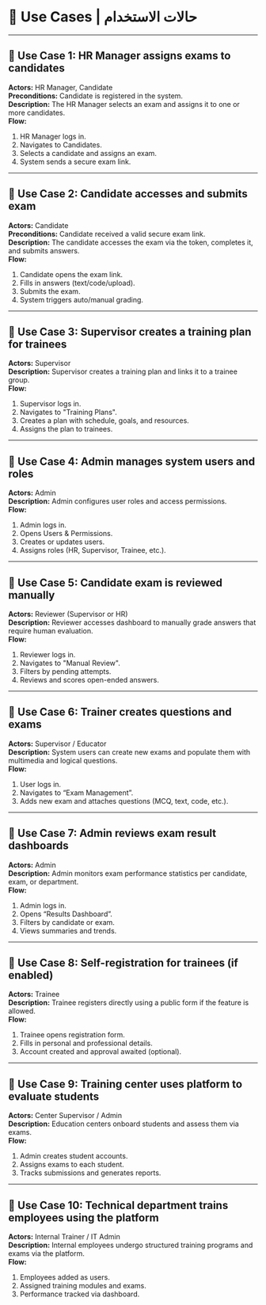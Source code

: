 # 📌 Use Cases | حالات الاستخدام


---

## 🎯 Use Case 1: HR Manager assigns exams to candidates
**Actors:** HR Manager, Candidate  
**Preconditions:** Candidate is registered in the system.  
**Description:** The HR Manager selects an exam and assigns it to one or more candidates.  
**Flow:**
1. HR Manager logs in.
2. Navigates to Candidates.
3. Selects a candidate and assigns an exam.
4. System sends a secure exam link.

---

## 🎯 Use Case 2: Candidate accesses and submits exam
**Actors:** Candidate  
**Preconditions:** Candidate received a valid secure exam link.  
**Description:** The candidate accesses the exam via the token, completes it, and submits answers.  
**Flow:**
1. Candidate opens the exam link.
2. Fills in answers (text/code/upload).
3. Submits the exam.
4. System triggers auto/manual grading.

---

## 🎯 Use Case 3: Supervisor creates a training plan for trainees
**Actors:** Supervisor  
**Description:** Supervisor creates a training plan and links it to a trainee group.  
**Flow:**
1. Supervisor logs in.
2. Navigates to "Training Plans".
3. Creates a plan with schedule, goals, and resources.
4. Assigns the plan to trainees.

---

## 🎯 Use Case 4: Admin manages system users and roles
**Actors:** Admin  
**Description:** Admin configures user roles and access permissions.  
**Flow:**
1. Admin logs in.
2. Opens Users & Permissions.
3. Creates or updates users.
4. Assigns roles (HR, Supervisor, Trainee, etc.).

---

## 🎯 Use Case 5: Candidate exam is reviewed manually
**Actors:** Reviewer (Supervisor or HR)  
**Description:** Reviewer accesses dashboard to manually grade answers that require human evaluation.  
**Flow:**
1. Reviewer logs in.
2. Navigates to "Manual Review".
3. Filters by pending attempts.
4. Reviews and scores open-ended answers.

---

## 🎯 Use Case 6: Trainer creates questions and exams
**Actors:** Supervisor / Educator  
**Description:** System users can create new exams and populate them with multimedia and logical questions.  
**Flow:**
1. User logs in.
2. Navigates to “Exam Management”.
3. Adds new exam and attaches questions (MCQ, text, code, etc.).

---

## 🎯 Use Case 7: Admin reviews exam result dashboards
**Actors:** Admin  
**Description:** Admin monitors exam performance statistics per candidate, exam, or department.  
**Flow:**
1. Admin logs in.
2. Opens “Results Dashboard”.
3. Filters by candidate or exam.
4. Views summaries and trends.

---

## 🎯 Use Case 8: Self-registration for trainees (if enabled)
**Actors:** Trainee  
**Description:** Trainee registers directly using a public form if the feature is allowed.  
**Flow:**
1. Trainee opens registration form.
2. Fills in personal and professional details.
3. Account created and approval awaited (optional).

---

## 🎯 Use Case 9: Training center uses platform to evaluate students
**Actors:** Center Supervisor / Admin  
**Description:** Education centers onboard students and assess them via exams.  
**Flow:**
1. Admin creates student accounts.
2. Assigns exams to each student.
3. Tracks submissions and generates reports.

---

## 🎯 Use Case 10: Technical department trains employees using the platform
**Actors:** Internal Trainer / IT Admin  
**Description:** Internal employees undergo structured training programs and exams via the platform.  
**Flow:**
1. Employees added as users.
2. Assigned training modules and exams.
3. Performance tracked via dashboard.